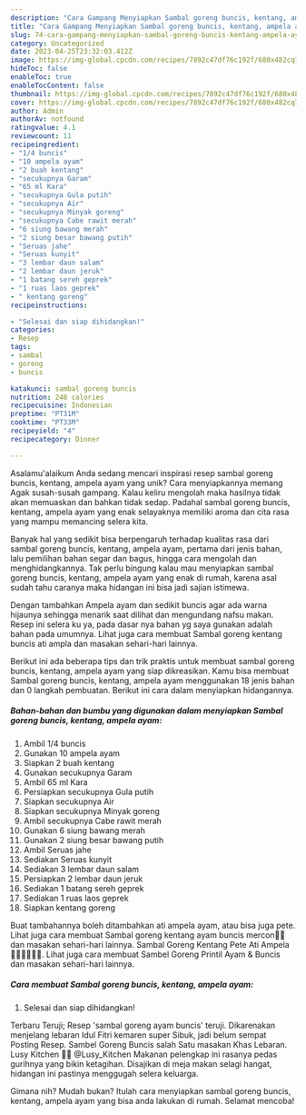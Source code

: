 ```yaml
---
description: "Cara Gampang Menyiapkan Sambal goreng buncis, kentang, ampela ayam{ yang Menggugah Selera"
title: "Cara Gampang Menyiapkan Sambal goreng buncis, kentang, ampela ayam{ yang Menggugah Selera"
slug: 74-cara-gampang-menyiapkan-sambal-goreng-buncis-kentang-ampela-ayam-yang-menggugah-selera
category: Uncategorized
date: 2023-04-25T23:32:03.412Z
image: https://img-global.cpcdn.com/recipes/7892c47df76c192f/680x482cq70/sambal-goreng-buncis-kentang-ampela-ayam-foto-resep-utama.jpg
hideToc: false
enableToc: true
enableTocContent: false
thumbnail: https://img-global.cpcdn.com/recipes/7892c47df76c192f/680x482cq70/sambal-goreng-buncis-kentang-ampela-ayam-foto-resep-utama.jpg
cover: https://img-global.cpcdn.com/recipes/7892c47df76c192f/680x482cq70/sambal-goreng-buncis-kentang-ampela-ayam-foto-resep-utama.jpg
author: Admin
authorAv: notfound
ratingvalue: 4.1
reviewcount: 11
recipeingredient:
- "1/4 buncis"
- "10 ampela ayam"
- "2 buah kentang"
- "secukupnya Garam"
- "65 ml Kara"
- "secukupnya Gula putih"
- "secukupnya Air"
- "secukupnya Minyak goreng"
- "secukupnya Cabe rawit merah"
- "6 siung bawang merah"
- "2 siung besar bawang putih"
- "Seruas jahe"
- "Seruas kunyit"
- "3 lembar daun salam"
- "2 lembar daun jeruk"
- "1 batang sereh geprek"
- "1 ruas laos geprek"
- " kentang goreng"
recipeinstructions:

- "Selesai dan siap dihidangkan!"
categories:
- Resep
tags:
- sambal
- goreng
- buncis

katakunci: sambal goreng buncis 
nutrition: 248 calories
recipecuisine: Indonesian
preptime: "PT31M"
cooktime: "PT33M"
recipeyield: "4"
recipecategory: Dinner

---
```



Asalamu'alaikum Anda sedang mencari inspirasi resep sambal goreng buncis, kentang, ampela ayam yang unik? Cara menyiapkannya memang Agak susah-susah gampang. Kalau keliru mengolah maka hasilnya tidak akan memuaskan dan bahkan tidak sedap. Padahal sambal goreng buncis, kentang, ampela ayam yang enak selayaknya memiliki aroma dan cita rasa yang mampu memancing selera kita.


Banyak hal yang sedikit bisa berpengaruh terhadap kualitas rasa dari sambal goreng buncis, kentang, ampela ayam, pertama dari jenis bahan, lalu pemilihan bahan segar dan bagus, hingga cara mengolah dan menghidangkannya. Tak perlu bingung kalau mau menyiapkan sambal goreng buncis, kentang, ampela ayam yang enak di rumah, karena asal sudah tahu caranya maka hidangan ini bisa jadi sajian istimewa.

Dengan tambahkan Ampela ayam dan sedikit buncis agar ada warna hijaunya sehingga menarik saat dilihat dan mengundang nafsu makan. Resep ini selera ku ya, pada dasar nya bahan yg saya gunakan adalah bahan pada umumnya. Lihat juga cara membuat Sambal goreng kentang buncis ati ampla dan masakan sehari-hari lainnya.


Berikut ini ada beberapa tips dan trik praktis untuk membuat sambal goreng buncis, kentang, ampela ayam yang siap dikreasikan. Kamu bisa membuat Sambal goreng buncis, kentang, ampela ayam menggunakan 18 jenis bahan dan 0 langkah pembuatan. Berikut ini cara dalam menyiapkan hidangannya.

<!--inarticleads1-->

##### Bahan-bahan dan bumbu yang digunakan dalam menyiapkan Sambal goreng buncis, kentang, ampela ayam:

1. Ambil 1/4 buncis
1. Gunakan 10 ampela ayam
1. Siapkan 2 buah kentang
1. Gunakan secukupnya Garam
1. Ambil 65 ml Kara
1. Persiapkan secukupnya Gula putih
1. Siapkan secukupnya Air
1. Siapkan secukupnya Minyak goreng
1. Ambil secukupnya Cabe rawit merah
1. Gunakan 6 siung bawang merah
1. Gunakan 2 siung besar bawang putih
1. Ambil Seruas jahe
1. Sediakan Seruas kunyit
1. Sediakan 3 lembar daun salam
1. Persiapkan 2 lembar daun jeruk
1. Sediakan 1 batang sereh geprek
1. Sediakan 1 ruas laos geprek
1. Siapkan  kentang goreng


Buat tambahannya boleh ditambahkan ati ampela ayam, atau bisa juga pete. Lihat juga cara membuat Sambal goreng kentang ayam buncis mercon🥵🤤 dan masakan sehari-hari lainnya. Sambal Goreng Kentang Pete Ati Ampela 👍🏼👍🏼👍🏼. Lihat juga cara membuat Sambel Goreng Printil Ayam &amp; Buncis dan masakan sehari-hari lainnya. 

<!--inarticleads2-->

##### Cara membuat Sambal goreng buncis, kentang, ampela ayam:


1. Selesai dan siap dihidangkan!

Terbaru Teruji; Resep &#39;sambal goreng ayam buncis&#39; teruji. Dikarenakan menjelang lebaran Idul Fitri kemaren super Sibuk, jadi belum sempat Posting Resep. Sambel Goreng Buncis salah Satu masakan Khas Lebaran. Lusy Kitchen 👩‍🍳 @Lusy_Kitchen Makanan pelengkap ini rasanya pedas gurihnya yang bikin ketagihan. Disajikan di meja makan selagi hangat, hidangan ini pastinya menggugah selera keluarga. 

Gimana nih? Mudah bukan? Itulah cara menyiapkan sambal goreng buncis, kentang, ampela ayam yang bisa anda lakukan di rumah. Selamat mencoba!
